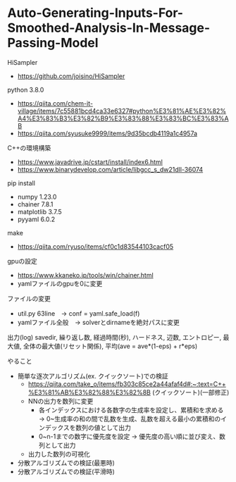 # Auto-Generating-Inputs-For-Smoothed-Analysis-In-Message-Passing-Model

HiSampler
- https://github.com/joisino/HiSampler

python 3.8.0
- https://qiita.com/chem-it-village/items/7c55881bcd4ca33e6327#python%E3%81%AE%E3%82%A4%E3%83%B3%E3%82%B9%E3%83%88%E3%83%BC%E3%83%AB
- https://qiita.com/syusuke9999/items/9d35bcdb4119a1c4957a

C++の環境構築
- https://www.javadrive.jp/cstart/install/index6.html
- https://www.binarydevelop.com/article/libgcc_s_dw21dll-36074

pip install
- numpy 1.23.0
- chainer 7.8.1
- matplotlib 3.7.5
- pyyaml 6.0.2

make
- https://qiita.com/ryuso/items/cf0c1d83544103cacf05

gpuの設定
- https://www.kkaneko.jp/tools/win/chainer.html
- yamlファイルのgpuを0に変更

ファイルの変更
- util.py 63line　-> conf = yaml.safe_load(f)
- yamlファイル全般　-> solverとdirnameを絶対パスに変更

出力(log)
savedir, 繰り返し数, 経過時間(秒), ハードネス, 辺数, エントロピー, 最大値, 全体の最大値(リセット関係), 平均(ave = ave*(1-eps) + r*eps)

やること
- 簡単な逐次アルゴリズム(ex. クイックソート)での検証
  - https://qiita.com/take_o/items/fb303c85ce2a44afaf4d#:~:text=C++%E3%81%AB%E3%82%88%E3%82%8B (クイックソート)(一部修正)
  - NNの出力を数列に変更
    - 各インデックスにおける各数字の生成率を設定し、累積和を求める
     → 0~生成率の和の間で乱数を生成、乱数を超える最小の累積和のインデックスを数列の値として出力
    - 0~n-1までの数字に優先度を設定
     → 優先度の高い順に並び変え、数列として出力
  - 出力した数列の可視化
- 分散アルゴリズムでの検証(最悪時)
- 分散アルゴリズムでの検証(平滑時)
